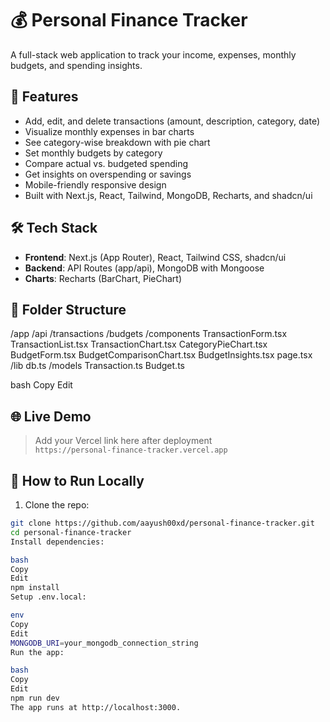 # 💰 Personal Finance Tracker

A full-stack web application to track your income, expenses, monthly budgets, and spending insights.

## 🚀 Features

- Add, edit, and delete transactions (amount, description, category, date)
- Visualize monthly expenses in bar charts
- See category-wise breakdown with pie chart
- Set monthly budgets by category
- Compare actual vs. budgeted spending
- Get insights on overspending or savings
- Mobile-friendly responsive design
- Built with Next.js, React, Tailwind, MongoDB, Recharts, and shadcn/ui

## 🛠️ Tech Stack

- **Frontend**: Next.js (App Router), React, Tailwind CSS, shadcn/ui
- **Backend**: API Routes (app/api), MongoDB with Mongoose
- **Charts**: Recharts (BarChart, PieChart)
## 📂 Folder Structure

/app
/api
/transactions
/budgets
/components
TransactionForm.tsx
TransactionList.tsx
TransactionChart.tsx
CategoryPieChart.tsx
BudgetForm.tsx
BudgetComparisonChart.tsx
BudgetInsights.tsx
page.tsx
/lib
db.ts
/models
Transaction.ts
Budget.ts

bash
Copy
Edit

## 🌐 Live Demo

> Add your Vercel link here after deployment  
`https://personal-finance-tracker.vercel.app`

## 🧪 How to Run Locally

1. Clone the repo:

```bash
git clone https://github.com/aayush00xd/personal-finance-tracker.git
cd personal-finance-tracker
Install dependencies:

bash
Copy
Edit
npm install
Setup .env.local:

env
Copy
Edit
MONGODB_URI=your_mongodb_connection_string
Run the app:

bash
Copy
Edit
npm run dev
The app runs at http://localhost:3000.

